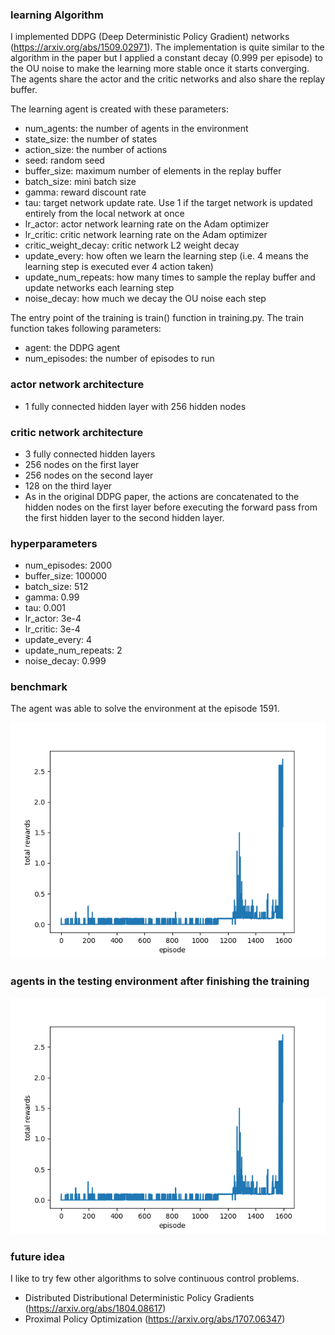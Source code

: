 ### learning Algorithm
I implemented DDPG (Deep Deterministic Policy Gradient) networks (https://arxiv.org/abs/1509.02971). The implementation is quite similar to the algorithm in the paper but I applied a constant decay (0.999 per episode) to the OU noise to make the learning more stable once it starts converging. The agents share the actor and the critic networks and also share the replay buffer.

The learning agent is created with these parameters:
- num_agents: the number of agents in the environment
- state_size: the number of states
- action_size: the number of actions
- seed: random seed
- buffer_size: maximum number of elements in the replay buffer
- batch_size: mini batch size
- gamma: reward discount rate
- tau: target network update rate. Use 1 if the target network is updated entirely from the local network at once
- lr_actor: actor network learning rate on the Adam optimizer
- lr_critic: critic network learning rate on the Adam optimizer
- critic_weight_decay: critic network L2 weight decay
- update_every: how often we learn the learning step (i.e. 4 means the learning step is executed ever 4 action taken)
- update_num_repeats: how many times to sample the replay buffer and update networks each learning step
- noise_decay: how much we decay the OU noise each step

The entry point of the training is train() function in training.py. The train function takes following parameters:
- agent: the DDPG agent
- num_episodes: the number of episodes to run

### actor network architecture
- 1 fully connected hidden layer with 256 hidden nodes

### critic network architecture
- 3 fully connected hidden layers
- 256 nodes on the first layer
- 256 nodes on the second layer
- 128 on the third layer
- As in the original DDPG paper, the actions are concatenated to the hidden nodes on the first layer before executing the forward pass from the first hidden layer to the second hidden layer.

### hyperparameters
- num_episodes: 2000
- buffer_size: 100000
- batch_size: 512
- gamma: 0.99
- tau: 0.001
- lr_actor: 3e-4
- lr_critic: 3e-4
- update_every: 4
- update_num_repeats: 2
- noise_decay: 0.999

### benchmark
The agent was able to solve the environment  at the episode 1591.

![plot of the total rewards per episode](rewards.png)

### agents in the testing environment after finishing the training
![agents in the testing environment after finishing the training](rewards.png)

### future idea
I like to try few other algorithms to solve continuous control problems.
- Distributed Distributional Deterministic Policy Gradients (https://arxiv.org/abs/1804.08617)
- Proximal Policy Optimization (https://arxiv.org/abs/1707.06347)
